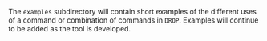 The ```examples``` subdirectory will contain short examples of the different uses of a command or combination of commands in ```DROP```. Examples will continue to be added as the tool is developed.

